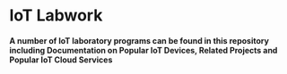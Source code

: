 # IoT Labwork
#### A number of IoT laboratory programs can be found in this repository including Documentation on Popular IoT Devices, Related Projects and Popular IoT Cloud Services 
